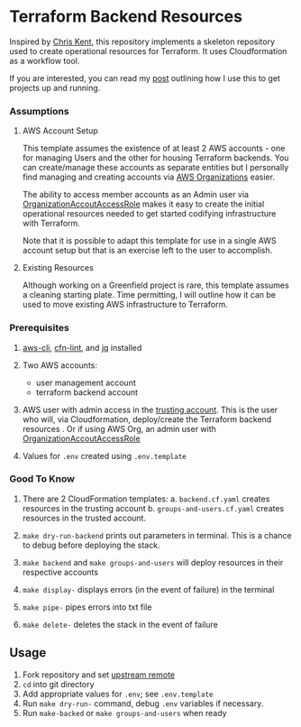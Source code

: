 # Terraform Backend Resources
Inspired by [Chris Kent](https://thirstydeveloper.io/), this repository implements a skeleton repository used to create operational resources for Terraform. It uses Cloudformation as a workflow tool. 

If you are interested, you can read my [post]() outlining how I use this to get projects up and running.


### Assumptions
1. AWS Account Setup

	This template assumes the existence of at least 2 AWS accounts -  one for managing Users and the other for housing Terraform backends. You can create/manage these accounts as separate entities but I personally find managing and creating accounts via [AWS Organizations](https://docs.aws.amazon.com/controltower/latest/userguide/organizations.html) easier.  

	The ability to access member accounts as an Admin user via [OrganizationAccoutAccessRole](https://docs.aws.amazon.com/organizations/latest/userguide/orgs_manage_accounts_access.html) makes it easy to create the initial operational resources needed to get started codifying infrastructure with Terraform. 

	Note that it is possible to adapt this template for use in a single AWS account setup but that is an exercise left to the user to accomplish.

2. Existing Resources
	
   Although working on a Greenfield project is rare, this template assumes a cleaning starting plate. Time permitting, I will outline how it can be used to move existing AWS infrastructure to Terraform.


### Prerequisites 
1. [aws-cli](https://docs.aws.amazon.com/cli/latest/userguide/getting-started-install.html), [cfn-lint](https://github.com/aws-cloudformation/cfn-lint), and [jq](https://formulae.brew.sh/formula/jq) installed
2. Two AWS accounts: 
	- user management account 
	- terraform backend account
	
3. AWS user with admin access in the [trusting account](https://docs.aws.amazon.com/IAM/latest/UserGuide/tutorial_cross-account-with-roles.html). This is the user who will, via Cloudformation, deploy/create the Terraform backend resources . Or if using AWS Org, an admin user with [OrganizationAccoutAccessRole](https://docs.aws.amazon.com/organizations/latest/userguide/orgs_manage_accounts_access.html) 

4. Values for `.env` created using `.env.template`


### Good To Know
1. There are 2 CloudFormation templates: 
	a. `backend.cf.yaml` creates resources in the trusting account 
	b. `groups-and-users.cf.yaml` creates resources in the trusted account. 
	
2. `make dry-run-backend` prints out parameters in terminal. This is a chance to debug before deploying the stack. 

3. `make backend` and `make groups-and-users` will deploy resources in their respective accounts 

4. `make display-` displays errors (in the event of failure) in the terminal 

5. `make pipe-` pipes errors into txt file

6. `make delete-` deletes the stack in the event of failure


## Usage
1. Fork repository and set [upstream remote](https://docs.github.com/en/pull-requests/collaborating-with-pull-requests/working-with-forks/configuring-a-remote-repository-for-a-fork)
2. `cd` into git directory
3. Add appropriate values for `.env`; see `.env.template`
4. Run `make dry-run-` command, debug `.env` variables if necessary. 
5. Run `make-backed` or `make groups-and-users` when ready